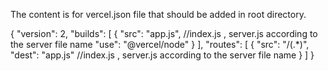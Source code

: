 The content is for vercel.json file that should be added in root directory.

{
    "version": 2,
    "builds": [
      {
        "src": "app.js",         //index.js , server.js according to the server file name
        "use": "@vercel/node"
      }
    ],
    "routes": [
      {
        "src": "/(.*)",
        "dest": "app.js"             //index.js , server.js according to the server file name
      }
    ]
  }
